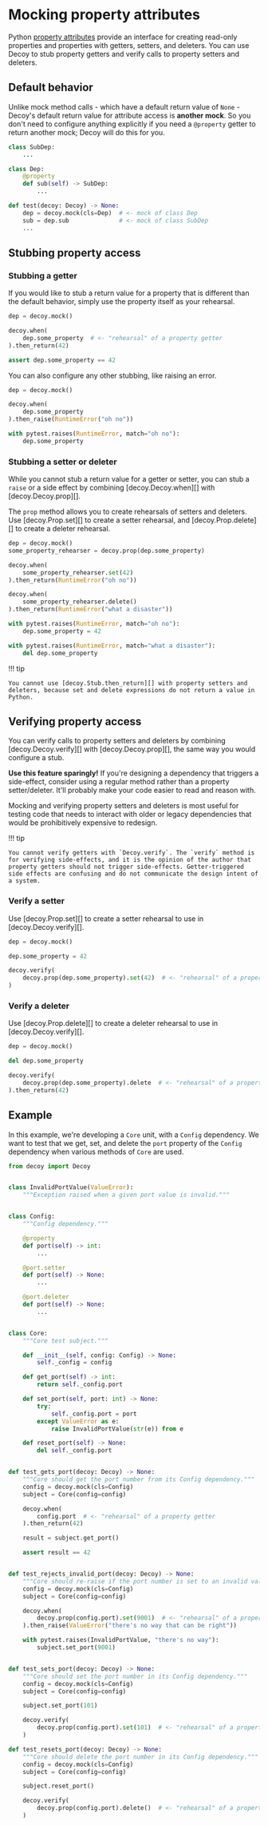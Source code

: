 # Mocking property attributes

Python [property attributes][] provide an interface for creating read-only properties and properties with getters, setters, and deleters. You can use Decoy to stub property getters and verify calls to property setters and deleters.

[property attributes]: https://docs.python.org/3/library/functions.html#property

## Default behavior

Unlike mock method calls - which have a default return value of `None` - Decoy's default return value for attribute access is **another mock**. So you don't need to configure anything explicitly if you need a `@property` getter to return another mock; Decoy will do this for you.

```python
class SubDep:
    ...

class Dep:
    @property
    def sub(self) -> SubDep:
        ...

def test(decoy: Decoy) -> None:
    dep = decoy.mock(cls=Dep)  # <- mock of class Dep
    sub = dep.sub              # <- mock of class SubDep
    ...
```

## Stubbing property access

### Stubbing a getter

If you would like to stub a return value for a property that is different than the default behavior, simply use the property itself as your rehearsal.

```python
dep = decoy.mock()

decoy.when(
    dep.some_property  # <- "rehearsal" of a property getter
).then_return(42)

assert dep.some_property == 42
```

You can also configure any other stubbing, like raising an error.

```python
dep = decoy.mock()

decoy.when(
    dep.some_property
).then_raise(RuntimeError("oh no"))

with pytest.raises(RuntimeError, match="oh no"):
    dep.some_property
```

### Stubbing a setter or deleter

While you cannot stub a return value for a getter or setter, you can stub a `raise` or a side effect by combining [decoy.Decoy.when][] with [decoy.Decoy.prop][].

The `prop` method allows you to create rehearsals of setters and deleters. Use [decoy.Prop.set][] to create a setter rehearsal, and [decoy.Prop.delete][] to create a deleter rehearsal.

```python
dep = decoy.mock()
some_property_rehearser = decoy.prop(dep.some_property)

decoy.when(
    some_property_rehearser.set(42)
).then_return(RuntimeError("oh no"))

decoy.when(
    some_property_rehearser.delete()
).then_return(RuntimeError("what a disaster"))

with pytest.raises(RuntimeError, match="oh no"):
    dep.some_property = 42

with pytest.raises(RuntimeError, match="what a disaster"):
    del dep.some_property
```

!!! tip

    You cannot use [decoy.Stub.then_return][] with property setters and deleters, because set and delete expressions do not return a value in Python.

## Verifying property access

You can verify calls to property setters and deleters by combining [decoy.Decoy.verify][] with [decoy.Decoy.prop][], the same way you would configure a stub.

**Use this feature sparingly!** If you're designing a dependency that triggers a side-effect, consider using a regular method rather than a property setter/deleter. It'll probably make your code easier to read and reason with.

Mocking and verifying property setters and deleters is most useful for testing code that needs to interact with older or legacy dependencies that would be prohibitively expensive to redesign.

!!! tip

    You cannot verify getters with `Decoy.verify`. The `verify` method is for verifying side-effects, and it is the opinion of the author that property getters should not trigger side-effects. Getter-triggered side effects are confusing and do not communicate the design intent of a system.

### Verify a setter

Use [decoy.Prop.set][] to create a setter rehearsal to use in [decoy.Decoy.verify][].

```python
dep = decoy.mock()

dep.some_property = 42

decoy.verify(
    decoy.prop(dep.some_property).set(42)  # <- "rehearsal" of a property setter
)
```

### Verify a deleter

Use [decoy.Prop.delete][] to create a deleter rehearsal to use in [decoy.Decoy.verify][].

```python
dep = decoy.mock()

del dep.some_property

decoy.verify(
    decoy.prop(dep.some_property).delete  # <- "rehearsal" of a property setter
).then_return(42)
```

## Example

In this example, we're developing a `Core` unit, with a `Config` dependency. We want to test that we get, set, and delete the `port` property of the `Config` dependency when various methods of `Core` are used.

```python
from decoy import Decoy


class InvalidPortValue(ValueError):
    """Exception raised when a given port value is invalid."""


class Config:
    """Config dependency."""

    @property
    def port(self) -> int:
        ...

    @port.setter
    def port(self) -> None:
        ...

    @port.deleter
    def port(self) -> None:
        ...


class Core:
    """Core test subject."""

    def __init__(self, config: Config) -> None:
        self._config = config

    def get_port(self) -> int:
        return self._config.port

    def set_port(self, port: int) -> None:
        try:
            self._config.port = port
        except ValueError as e:
            raise InvalidPortValue(str(e)) from e

    def reset_port(self) -> None:
        del self._config.port


def test_gets_port(decoy: Decoy) -> None:
    """Core should get the port number from its Config dependency."""
    config = decoy.mock(cls=Config)
    subject = Core(config=config)

    decoy.when(
        config.port  # <- "rehearsal" of a property getter
    ).then_return(42)

    result = subject.get_port()

    assert result == 42


def test_rejects_invalid_port(decoy: Decoy) -> None:
    """Core should re-raise if the port number is set to an invalid value."""
    config = decoy.mock(cls=Config)
    subject = Core(config=config)

    decoy.when(
        decoy.prop(config.port).set(9001)  # <- "rehearsal" of a property setter
    ).then_raise(ValueError("there's no way that can be right"))

    with pytest.raises(InvalidPortValue, "there's no way"):
        subject.set_port(9001)


def test_sets_port(decoy: Decoy) -> None:
    """Core should set the port number in its Config dependency."""
    config = decoy.mock(cls=Config)
    subject = Core(config=config)

    subject.set_port(101)

    decoy.verify(
        decoy.prop(config.port).set(101)  # <- "rehearsal" of a property setter
    )

def test_resets_port(decoy: Decoy) -> None:
    """Core should delete the port number in its Config dependency."""
    config = decoy.mock(cls=Config)
    subject = Core(config=config)

    subject.reset_port()

    decoy.verify(
        decoy.prop(config.port).delete()  # <- "rehearsal" of a property deleter
    )
```
